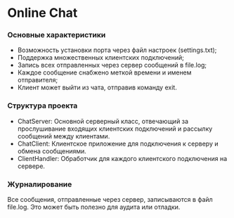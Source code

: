 # Online Chat

### Основные характеристики

* Возможность установки порта через файл настроек (settings.txt);
* Поддержка множественных клиентских подключений;
* Запись всех отправленных через сервер сообщений в file.log;
* Каждое сообщение снабжено меткой времени и именем отправителя;
* Клиент может выйти из чата, отправив команду exit.
### Структура проекта

* ChatServer: Основной серверный класс, отвечающий за прослушивание входящих клиентских подключений и рассылку сообщений между клиентами.
* ChatClient: Клиентское приложение для подключения к серверу и обмена сообщениями.
* ClientHandler: Обработчик для каждого клиентского подключения на сервере.
### Журналирование
Все сообщения, отправленные через сервер, записываются в файл file.log. Это может быть полезно для аудита или отладки.